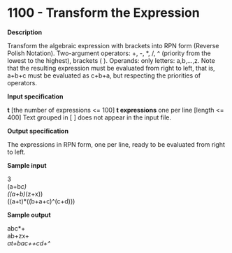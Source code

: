 # 1100 - Transform the Expression

**Description**

Transform the algebraic expression with brackets into RPN form (Reverse Polish Notation). Two-argument operators: +, -, *, /, ^ (priority from the lowest to the highest), brackets ( ). Operands: only letters: a,b,...,z. Note that the resulting expression must be evaluated from right to left, that is, a+b+c must be evaluated as c+b+a, but respecting the priorities of operators.

**Input specification**

**t** [the number of expressions <= 100]
**t expressions** one per line [length <= 400]
Text grouped in [ ] does not appear in the input file.

**Output specification**

The expressions in RPN form, one per line, ready to be evaluated from right to left.

**Sample input**
<br/>

3<br/>
(a+b*c)<br/>
((a+b)*(z+x))<br/>
((a+t)*((b+a+c)^(c+d)))<br/>

**Sample output**
<br/>

abc*+<br/>
ab+zx+*<br/>
at+bac++cd+^*<br/>